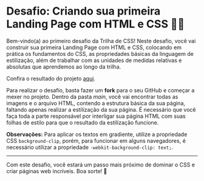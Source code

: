 # Desafio: Criando sua primeira Landing Page com HTML e CSS 👩‍💻

Bem-vindo(a) ao primeiro desafio da Trilha de CSS! Neste desafio, você vai construir sua primeira Landing Page com HTML e CSS, colocando em prática os fundamentos do CSS, as propriedades básicas da linguagem de estilização, além de trabalhar com as unidades de medidas relativas e absolutas que aprendemos ao longo da trilha.

Confira o resultado do projeto [aqui](link_do_projeto).

Para realizar o desafio, basta fazer um **fork** para o seu GitHub e começar a mexer no projeto. Dentro da pasta *main*, você vai encontrar todas as imagens e o arquivo HTML, contendo a estrutura básica da sua página, faltando apenas realizar a estilização da sua página. É necessário que você faça toda a parte responsável por interligar sua página HTML com suas folhas de estilo para que o resultado da estilização funcione.

**Observações:** Para aplicar os textos em gradiente, utilize a propriedade CSS `background-clip`, porém, para funcionar em alguns navegadores, é necessário utilizar a propriedade `-webkit-background-clip: text;`.


---

Com este desafio, você estará um passo mais próximo de dominar o CSS e criar páginas web incríveis. Boa sorte! 🎉

